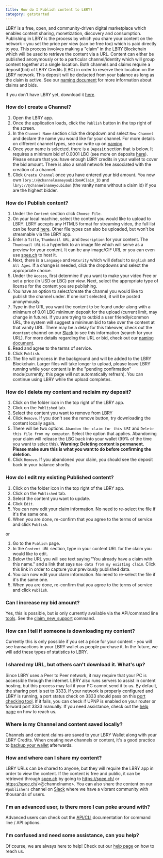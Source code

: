 ```yaml
---
title: How do I Publish content to LBRY?
category: getstarted
---
```


LBRY is a free, open, and community-driven digital marketplace which enables content sharing, monetization, discovery and consumption. Publishing in LBRY is the process by which you share your content on the network - you set the price per view (can be free too) which is paid directly to you. This process involves making a "claim" in the LBRY Blockchain which will be used to retrieve the content via a URL. Content can either be published anonymously or to a particular channel/identity which will group content together at a single location. Both channels and claims require a deposit(bid) of LBRY Credits (LBC) in order to reserve their location on the LBRY network. This deposit will be deducted from your balance as long as the claim is active. See our [naming document](https://lbry.io/faq/naming) for more information about claims and bids. 

If you don't have LBRY yet, download it [here](https://lbry.io/get).

### How do I create a Channel?

1. Open the LBRY app.
2. Once the application loads, click the `Publish` button in the top right of the screen.
3. In the `Channel Name` section click the dropdown and select `New Channel` and  declare the name you would like for your channel. For more details on different channel types, see our write up on [naming](https://lbry.io/faq/naming).
4. Once your name is selected, there is a `Deposit` section that is below. It requires a minimum bid of 0.0001 LBC (see more on deposits [here](https://lbry.io/faq/naming)). Please ensure that you have enough LBRY credits in your wallet to cover the bid amount.  There is also a small network fee associated with the creation of a channel. 
5. Click `Create Channel` once you have entered your bid amount. You now own `lbry://@channelnameyoubidon#Claim_ID` and `lbry://@channelnameyoubidon` (the vanity name without a claim id) if you are the highest bidder.

### How do I Publish content? 

1. Under the `Content` section click `Choose File`.
2. On your local machine, select the content you would like to upload to LBRY.  LBRY accepts any HTML5 format for streaming video, the full list can be found [here](https://developer.mozilla.org/en-US/docs/Web/HTML/Supported_media_formats). Other file types can also be uploaded, but won't be streamable via the LBRY app. 
3. Enter a `Title`, `Thumbnail URL`, and `Description` for your content.  The `Thumbnail URL` is a hyperlink to an image file which will serve as a preview for your content. It can be any image/GIF URL or you can even use [spee.ch](https://www.spee.ch) to host it.
4. Next, there is a `Language` and `Maturity` which will default to `English` and `All Ages`.  If a change is needed, click the dropdowns and select the appropriate choice. 
5. Under the `Access`, first determine if you want to make your video Free or set a price (in USD or LBC) per view. Next, select the appropriate type of license for the content you are publishing.
6. You have an option to select/create the channel you would like to publish the channel under. If one isn't selected, it will be posted anonymously.
7. Type in the URL you want the content to be found under along with a minimum of 0.01 LBC minimum deposit for the upload (current limit, may change in future). If you are trying to outbid a user friendly/common URL, the system will suggest a minimum bid to take over the content at that vanity URL. There may be a delay for this takeover, check out the `#content` channel on our [Slack](https://slack.lbry.io) to see this information (search for your URL). For more details regarding the URL or bid, check out our [naming document](https://lbry.io/faq/naming).
8. Read and agree to the terms of service.
9. Click `Publish`.
10. The file will process in the background and will be added to the LBRY Blockchain. Larger files will take longer to upload, please leave LBRY running while your content is in the "pending confirmation" mode(currently, this page will not automatically refresh).  You can continue using LBRY while the upload completes.

### How do I delete my content and reclaim my deposit? 

1. Click on the folder icon in the top right of the LBRY app. 
2. Click on the `Published` tab.
3. Select the content you want to remove from LBRY 
4. Click `Remove`. If you don't see the remove button, try downloading the content locally again. 
5. There will be two options. `Abandon the claim for this URI` and `Delete this file from my computer`. Select the option that applies.  Abandoning your claim will release the LBC back into your wallet (99% of the time you want to selec this). **Warning: Deleting content is permanent. Please make sure this is what you want to do before confirming the deletion.**
6. Click `Remove`. If you abandoned your claim, you should see the deposit back in your balance shortly. 

### How do I edit my existing Published content? 
1. Click on the folder icon in the top right of the LBRY app. 
2. Click on the `Published` tab.
3. Select the content you want to update.
4. Click `Edit`.
5. You can now edit your claim information. No need to re-select the file if it's the same one. 
6. When you are done, re-confirm that you agree to the terms of service and click `Publish`.

or

1. Go to the `Publish` page.
2. In the `Content URL` section, type in your content URL for the claim you would like to edit.
3. Below the URL you will see text saying "You already have a claim with this name." and a link that says `Use data from my existing claim`. Click this link in order to capture your previously published data. 
4. You can now edit your claim information. No need to re-select the file if it's the same one. 
5. When you are done, re-confirm that you agree to the terms of service and click `Publish`.

### Can I increase my bid amount?

Yes, this is possible, but is only currently available via the API/command line [tools](https://lbry.io/quickstart/api). See the [claim_new_support](https://lbryio.github.io/lbry/cli/#claim_new_support) command. 

### How can I tell if someone is downloading my content?

Currently this is only possible if you set a price for your content - you will see transactions in your LBRY wallet as people purchase it. In the future, we will add these types of statistics to LBRY. 

### I shared my URL, but others can't download it. What's up? 

Since LBRY uses a Peer to Peer network, it may require that your PC is accessible through the internet. LBRY also runs servers to assist in content hosting, but this process may fail if your PC cannot send it to us. By default, the sharing port is set to 3333. If your network is properly configured and LBRY is running, a port status check on 3333 should pass on this [port checking tool](https://www.canyouseeme.org). If it fails, you can check if UPNP is enabled on your router or forward port 3333 manually. If you need assistance, check out the [help page](https://lbry.io/faq/how-to-report-bugs) on how to reach us.

### Where is my Channel and content saved locally?

Channels and content claims are saved to your LBRY Wallet along with your LBRY Credits. When creating new channels or content, it's a good practice to [backup your wallet](https://lbry.io/faq/how-to-backup-wallet) afterwards. 

### How and where can I share my content?

LBRY URLs can be shared to anyone, but they will require the LBRY app in order to view the content. If the content is free and public, it can be retrieved through [spee.ch](https://www.spee.ch) by going to https://spee.ch/<claimname> or https://spee.ch/<@channelname>. You can also share the content on our `#publishers` channel on [Slack](https://slack.lbry.io) where we have a vibrant community with thousands of users. 

### I'm an advanced user, is there more I can poke around with? 

Advanced users can check out the [API/CLI](https://lbryio.github.io/lbry/) documentation for command line / API options. 

### I'm confused and need some assistance, can you help?

Of course, we are always here to help! Check out our [help page](https://lbry.io/faq/how-to-report-bugs) on how to reach us. 
